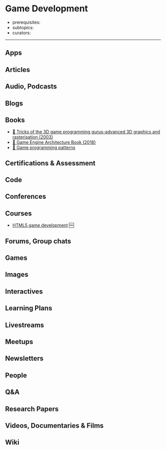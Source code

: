 # Game Development

- prerequisites:
- subtopics:
- curators:

------

## Apps

## Articles

## Audio, Podcasts

## Blogs

## Books

- [📕 Tricks of the 3D game programming gurus-advanced 3D graphics and rasterisation (2003)](http://www.goodreads.com/book/show/2042298.Tricks_of_the_3D_Game_Programming_Gurus)
- [📕 Game Engine Architecture Book (2018)](https://www.gameenginebook.com/)
- [📕 Game programming patterns](http://gameprogrammingpatterns.com/)

## Certifications & Assessment

## Code

## Conferences

## Courses

- [HTML5 game development](https://www.udacity.com/course/html5-game-development--cs255) 🆓

## Forums, Group chats

## Games

## Images

## Interactives

## Learning Plans

## Livestreams

## Meetups

## Newsletters

## People

## Q&A

## Research Papers

## Videos, Documentaries & Films

## Wiki
